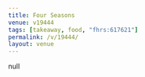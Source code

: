 ```yaml
---
title: Four Seasons
venue: v19444
tags: [takeaway, food, "fhrs:617621"]
permalink: /v/19444/
layout: venue
---
```

null